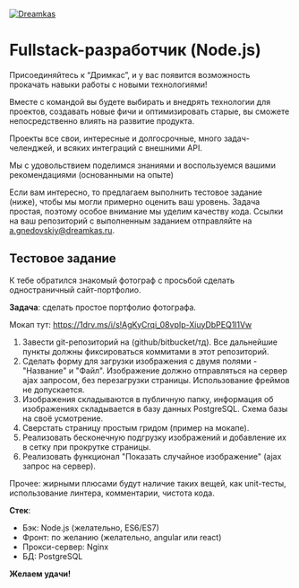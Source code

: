 [![Dreamkas](http://static.dreamkas.ru/git_logo.png)](https://dreamkas.ru)

# Fullstack-разработчик (Node.js)

Присоединяйтесь к “Дримкас”, и у вас появится возможность прокачать навыки работы с новыми технологиями!

Вместе с командой вы будете выбирать и внедрять технологии для проектов, создавать новые фичи и оптимизировать старые, вы сможете непосредственно влиять на развитие продукта.

Проекты все свои, интересные и долгосрочные, много задач-челенджей, и всяких интеграций с внешними API.

Мы с удовольствием поделимся знаниями и воспользуемся вашими рекомендациями (основанными на опыте)

Если вам интересно, то предлагаем выполнить тестовое задание (ниже), чтобы мы могли примерно оценить ваш уровень. Задача простая, поэтому особое внимание мы уделим качеству кода. Ссылки на ваш репозиторий с выполненным заданием отправляйте на [a.gnedovskiy@dreamkas.ru](mailto:a.gnedovskiy@dreamkas.ru).

## Тестовое задание

К тебе обратился знакомый фотограф с просьбой сделать одностраничный сайт-портфолио.

**Задача**: сделать простое портфолио фотографа. 

Мокап тут: https://1drv.ms/i/s!AgKyCrqi_08vpIp-XiuyDbPEQ1l1Vw

1. Завести git-репозиторий на (github/bitbucket/тд). Все дальнейшие пункты должны фиксироваться коммитами в этот репозиторий.
2. Сделать форму для загрузки изображения с двумя полями - "Название" и "Файл". Изображение должно отправляться на сервер ajax запросом, без перезагрузки страницы. Использование фреймов не допускается.
4. Изображения складываются в публичную папку, информация об изображениях складывается в базу данных PostgreSQL. Схема базы на своё усмотрение.
5. Сверстать страницу простым гридом (пример на мокапе).
6. Реализовать бесконечную подгрузку изображений и добавление их в сетку при прокрутке страницы.
7. Реализовать функционал "Показать случайное изображение" (ajax запрос на сервер).

Прочее: жирными плюсами будут наличие таких вещей, как unit-тесты, использование линтера, комментарии, чистота кода.

**Стек**:

- Бэк: Node.js (желательно, ES6/ES7)
- Фронт: по желанию (желательно, angular или react)
- Прокси-сервер: Nginx
- БД: PostgreSQL

**Желаем удачи!**
